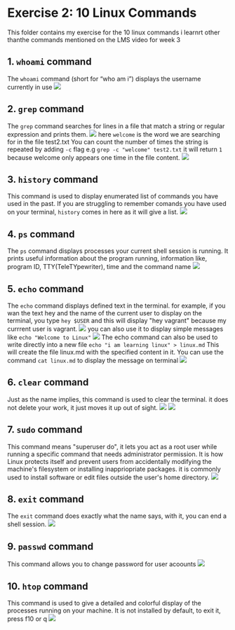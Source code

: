 # Exercise 2: 10 Linux Commands
This folder contains my exercise for the 10 linux commands i learnrt  other thanthe commands mentioned  on the LMS video for week 3 

## 1. `whoami` command
The `whoami` command (short for “who am i”) displays the username currently in use
![](screenshots/whoami.png)

## 2. `grep` command
The `grep` command searches for lines in a file that match a string or regular expression and prints them.
![](screenshots/grep.png)
here `welcome` is the word we are searching for in the file test2.txt
You can count the number of times the string is repeated by adding `-c` flag
e.g `grep -c "welcome" test2.txt`
it will return `1` because welcome only appears one time in the file content.
![](screenshots/grep2.png)

## 3. `history` command
This command is used to display enumerated list of commands you have used in the past. If you are struggling to remember comands you have used on your terminal, `history` comes in here as it will give a list.
![](screenshots/sshistory.png)

## 4. `ps` command 
The `ps` command displays processes your current shell session is running. It prints useful information about the program running, information like, program ID, TTY(TeleTYpewriter), time and the command name
![](screenshots/ps.png)

## 5. `echo` command
The `echo` command displays defined text in the terminal. for example, if you wan the text hey and the name of the current user to display on the terminal, you type `hey $USER` and this will display "hey vagrant" because my currrent user is vagrant.
![](screenshots/echo.png)
you can also use it to display simple messages like `echo "Welcome to Linux"`
![](screenshots/echo2.png)
The echo command can also be used to write directly into a new file
`echo "i am learning linux" > linux.md`
This will create the file linux.md with the specified content in it. You can use the command `cat linux.md` to display the message on terminal
![](screenshots/echo3.png) 

## 6. `clear` command
Just as the name implies, this command is used to clear the terminal. it does not delete your work, it just moves it up out of sight.
![](screenshots/clear.png)
![](screenshots/clear2.png)

## 7. `sudo` command
This  command means "superuser do", it lets you act as a root user while running a specific command that needs administrator permission. It is how Linux protects itself and prevent users from accidentally modifying the machine's filesystem or installing inappriopriate packages.
it is commonly used to install software or edit files outside the user's home directory.
![](screenshots/sudo.png)

## 8. `exit` command 
The `exit` command does exactly what the name says, with it, you can end a shell session.
![](screenshots/exit.png)

## 9. `passwd` command
This command allows you to change password for user acoounts
![](screenshots/passwd.png)

## 10. `htop` command
This command is used to give a detailed and colorful display of the processes running on your machine. It is not installed by default, to exit it, press f10 or q 
![](screenshots/htop.png)
